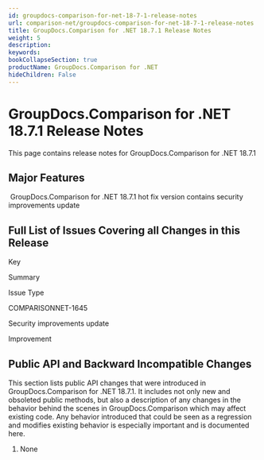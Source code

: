 ```yaml
---
id: groupdocs-comparison-for-net-18-7-1-release-notes
url: comparison-net/groupdocs-comparison-for-net-18-7-1-release-notes
title: GroupDocs.Comparison for .NET 18.7.1 Release Notes
weight: 5
description: 
keywords: 
bookCollapseSection: true
productName: GroupDocs.Comparison for .NET
hideChildren: False
---
```


# GroupDocs.Comparison for .NET 18.7.1 Release Notes

This page contains release notes for GroupDocs.Comparison for .NET 18.7.1

## Major Features

 GroupDocs.Comparison for .NET 18.7.1 hot fix version contains security improvements update

## Full List of Issues Covering all Changes in this Release

Key

Summary

Issue Type

COMPARISONNET-1645

Security improvements update

Improvement

## Public API and Backward Incompatible Changes

This section lists public API changes that were introduced in GroupDocs.Comparison for .NET 18.7.1. It includes not only new and obsoleted public methods, but also a description of any changes in the behavior behind the scenes in GroupDocs.Comparison which may affect existing code. Any behavior introduced that could be seen as a regression and modifies existing behavior is especially important and is documented here.

1.  None
